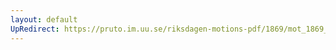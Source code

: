 ```yaml
---
layout: default
UpRedirect: https://pruto.im.uu.se/riksdagen-motions-pdf/1869/mot_1869__ak__347.pdf
---
```

